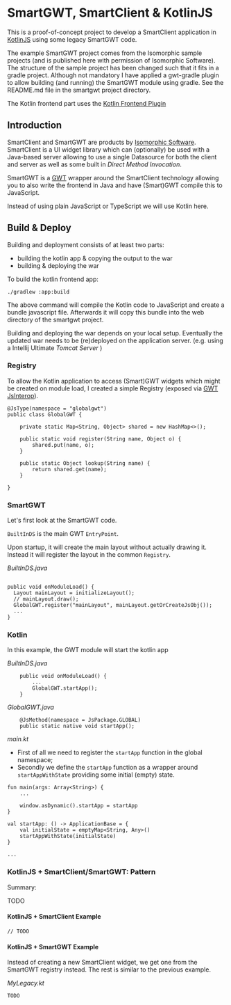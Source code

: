 # SmartGWT, SmartClient & KotlinJS

This is a proof-of-concept project to develop a SmartClient application in [KotlinJS][4] using some legacy SmartGWT code.

The example SmartGWT project comes from the Isomorphic sample projects (and is published here with permission of Isomorphic Software).
The structure of the sample project has been changed such that it fits in a gradle project. Although not mandatory I have applied a gwt-gradle plugin to 
allow building (and running) the SmartGWT module using gradle. See the README.md file in the smartgwt project directory. 

The Kotlin frontend part uses the [Kotlin Frontend Plugin][5]

## Introduction

SmartClient and SmartGWT are products by [Isomorphic Software][1]. SmartClient is a UI widget library which can (optionally) be used with a Java-based server allowing to use a single Datasource for both the client and server as well as some built in _Direct Method Invocation_.

SmartGWT is a [GWT][2] wrapper around the SmartClient technology allowing you to also write the frontend in Java and have (Smart)GWT compile this to JavaScript.

Instead of using plain JavaScript or TypeScript we will use Kotlin here.

## Build & Deploy

Building and deployment consists of at least two parts: 

- building the kotlin app & copying the output to the war
- building & deploying the war

To build the kotlin frontend app:

```
./gradlew :app:build
```

The above command will compile the Kotlin code to JavaScript and create a bundle javascript file. Afterwards it will copy this 
bundle into the web directory of the smartgwt project.

Building and deploying the war depends on your local setup. Eventually the updated war needs to be (re)deployed on the application server.
(e.g. using a Intellij Ultimate _Tomcat Server_ )

### Registry

To allow the Kotlin application to access (Smart)GWT widgets which might be created on module load, I created a simple Registry (exposed via [GWT JsInterop][3]).

```
@JsType(namespace = "globalgwt")
public class GlobalGWT {
	
	private static Map<String, Object> shared = new HashMap<>();

	public static void register(String name, Object o) {
		shared.put(name, o);
	}

	public static Object lookup(String name) {
		return shared.get(name);
	}
	
}
```

### SmartGWT

Let's first look at the SmartGWT code.

`BuiltInDS` is the main GWT `EntryPoint`. 

Upon startup, it will create the main layout without actually drawing it. Instead it will register the layout in the common `Registry`.

*BuiltInDS.java*

```	

public void onModuleLoad() {
  Layout mainLayout = initializeLayout();
  // mainLayout.draw();
  GlobalGWT.register("mainLayout", mainLayout.getOrCreateJsObj());
  ...
}

```

### Kotlin

In this example, the GWT module will start the kotlin app

*BuiltInDS.java* 

```
	public void onModuleLoad() {
		...
		GlobalGWT.startApp();
	}
```

*GlobalGWT.java*

```
	@JsMethod(namespace = JsPackage.GLOBAL)
	public static native void startApp();
```

*main.kt*

- First of all we need to register the `startApp` function in the global namespace;
- Secondly we define the `startApp` function as a wrapper around `startAppWithState` providing some initial (empty) state.

```
fun main(args: Array<String>) {
    ...

    window.asDynamic().startApp = startApp
}

val startApp: () -> ApplicationBase = { 
    val initialState = emptyMap<String, Any>()
    startAppWithState(initialState)
}

...
```

### KotlinJS + SmartClient/SmartGWT: Pattern

Summary: 

TODO

#### KotlinJS + SmartClient Example

```
// TODO
```

#### KotlinJS + SmartGWT Example

Instead of creating a new SmartClient widget, we get one from the SmartGWT registry instead. The rest is similar to the previous example.

*MyLegacy.kt*

```
TODO
```



[1]: https://www.smartclient.com
[2]: http://www.gwtproject.org
[3]: http://www.gwtproject.org/doc/latest/DevGuideCodingBasicsJsInterop.html
[4]: https://kotlinlang.org/docs/reference/js-overview.html
[5]: https://github.com/Kotlin/kotlin-frontend-plugin

